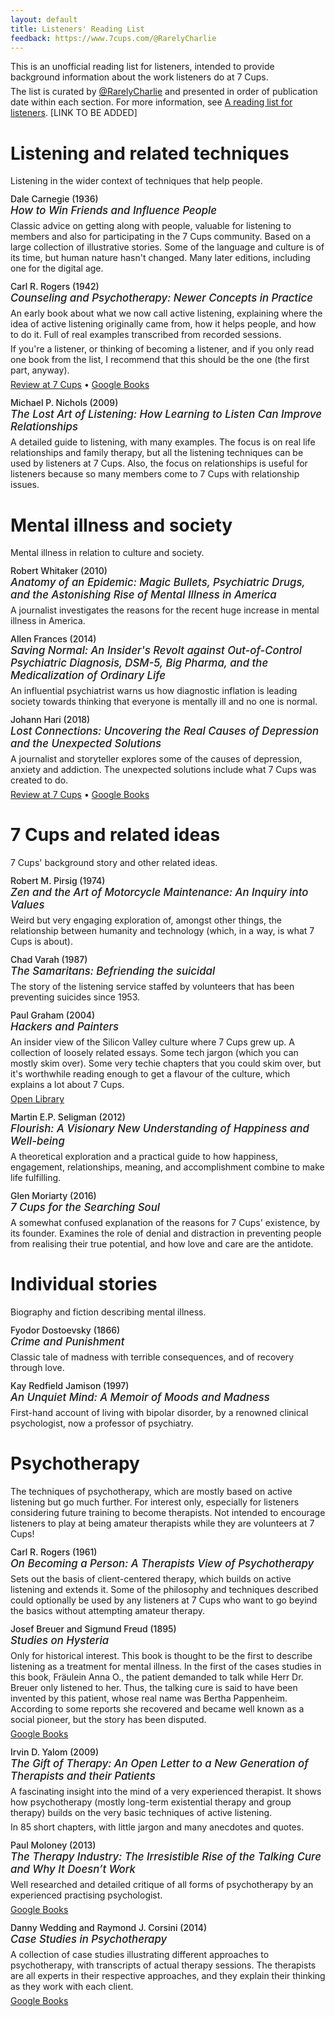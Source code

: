 ```yaml
---
layout: default
title: Listeners' Reading List
feedback: https://www.7cups.com/@RarelyCharlie
---
```

<style>h4 {font-weight: 500; margin: 12px 0 6px 0; position: relative;} h4>em {display: block; font-size: 120%;} p {margin: 6px 0;} h4::before {content: "\f02d"; font-family: FontAwesome; font-size: 42px; display: inline-block; position: absolute; top: 11px; left: -44px; color: #7ad; text-shadow: #66d 1px 1px 1px;}</style>
This is an unofficial reading list for listeners, intended to provide background information about the work listeners do at 7 Cups.

The list is curated by [@RarelyCharlie](https://www.7cups.com/@RarelyCharlie) and presented in order of publication date within each section. For more information, see [A reading list for listeners](#). \[LINK TO BE ADDED\]

# Listening and related techniques

Listening in the wider context of techniques that help people.

#### Dale Carnegie (1936) _How to Win Friends and Influence People_

Classic advice on getting along with people, valuable for listening to members and also for participating in the 7 Cups community. Based on a large collection of illustrative stories. Some of the language and culture is of its time, but human nature hasn't changed. Many later editions, including one for the digital age.

#### Carl R. Rogers (1942) _Counseling and Psychotherapy: Newer Concepts in Practice_

An early book about what we now call active listening, explaining where the idea of active listening originally came from, how it helps people, and how to do it. Full of real examples transcribed from recorded sessions. 

If you're a listener, or thinking of becoming a listener, and if you only read one book from the list, I recommend that this should be the one (the first part, anyway).

[Review at 7 Cups](# "TO BE ADDED") &bull; [Google Books](https://books.google.com/books?id=nbU4AAAAIAAJ)

#### Michael P. Nichols (2009) _The Lost Art of Listening: How Learning to Listen Can Improve Relationships_

A detailed guide to listening, with many examples. The focus is on real life relationships and family therapy, but all the listening techniques can be used by listeners at 7 Cups. Also, the focus on relationships is useful for listeners because so many members come to 7 Cups with relationship issues.

# Mental illness and society

Mental illness in relation to culture and society.

#### Robert Whitaker (2010) _Anatomy of an Epidemic: Magic Bullets, Psychiatric Drugs, and the Astonishing Rise of Mental Illness in America_

A journalist investigates the reasons for the recent huge increase in mental illness in America.

#### Allen Frances (2014) _Saving Normal: An Insider's Revolt against Out-of-Control Psychiatric Diagnosis, DSM-5, Big Pharma, and the Medicalization of Ordinary Life_

An influential psychiatrist warns us how diagnostic inflation is leading society towards thinking that everyone is mentally ill and no one is normal.

#### Johann Hari (2018) _Lost Connections: Uncovering the Real Causes of Depression and the Unexpected Solutions_

A journalist and storyteller explores some of the causes of depression, anxiety and addiction. The unexpected solutions include what 7 Cups was created to do.

[Review at 7 Cups](# "TO BE ADDED") &bull; [Google Books](https://books.google.com/books?id=WIg2DwAAQBAJ)

# 7 Cups and related ideas

7 Cups' background story and other related ideas.

#### Robert M. Pirsig (1974) _Zen and the Art of Motorcycle Maintenance: An Inquiry into Values_

Weird but very engaging exploration of, amongst other things, the relationship between humanity and technology (which, in a way, is what 7 Cups is about).

#### Chad Varah (1987) _The Samaritans: Befriending the suicidal_

The story of the listening service staffed by volunteers that has been preventing suicides since 1953.

#### Paul Graham (2004) _Hackers and Painters_

An insider view of the Silicon Valley culture where 7 Cups grew up. A collection of loosely related essays. Some tech jargon (which you can mostly skim over). Some very techie chapters that you could skim over, but it's worthwhile reading enough to get a flavour of the culture, which explains a lot about 7 Cups.

[Open Library](https://openlibrary.org/books/OL3327779M/Hackers_painters)

#### Martin E.P. Seligman (2012) _Flourish: A Visionary New Understanding of Happiness and Well-being_

A theoretical exploration and a practical guide to how happiness, engagement, relationships, meaning, and accomplishment combine to make life fulfilling.

#### Glen Moriarty (2016) _7 Cups for the Searching Soul_

A somewhat confused explanation of the reasons for 7 Cups' existence, by its founder. Examines the role of denial and distraction in preventing people from realising their true potential, and how love and care are the antidote. 

# Individual stories

Biography and fiction describing mental illness.

#### Fyodor Dostoevsky (1866) _Crime and Punishment_

Classic tale of madness with terrible consequences, and of recovery through love.

#### Kay Redfield Jamison (1997) _An Unquiet Mind: A Memoir of Moods and Madness_

First-hand account of living with bipolar disorder, by a renowned clinical psychologist, now a professor of psychiatry.

# Psychotherapy

The techniques of psychotherapy, which are mostly based on active listening but go much further. For interest only, especially for listeners considering future training to become therapists. Not intended to encourage listeners to play at being amateur therapists while they are volunteers at 7 Cups!

#### Carl R. Rogers (1961) _On Becoming a Person: A Therapists View of Psychotherapy_

Sets out the basis of client-centered therapy, which builds on active listening and extends it. Some of the philosophy and techniques described could optionally be used by any listeners at 7 Cups who want to go beyind the basics without attempting amateur therapy.

#### Josef Breuer and Sigmund Freud (1895) _Studies on Hysteria_

Only for historical interest. This book is thought to be the first to describe listening as a treatment for mental illness. In the first of the cases studies in this book, Fräulein Anna O., the patient demanded to talk while Herr Dr. Breuer only listened to her. Thus, the talking cure is said to have been invented by this patient, whose real name was Bertha Pappenheim. According to some reports she recovered and became well known as a social pioneer, but the story has been disputed.

[Google Books](https://books.google.com/books/about/Studies_On_Hysteria.html?id=AO_X3hZn5YwC)

#### Irvin D. Yalom (2009) _The Gift of Therapy: An Open Letter to a New Generation of Therapists and their Patients_

A fascinating insight into the mind of a very experienced therapist. It shows how psychotherapy (mostly long-term existential therapy and group therapy) builds on the very basic techniques of active listening.

In 85 short chapters, with little jargon and many anecdotes and quotes.

#### Paul Moloney (2013) _The Therapy Industry: The Irresistible Rise of the Talking Cure and Why It Doesn’t Work_

Well researched and detailed critique of all forms of psychotherapy by an experienced practising psychologist.

[Google Books](https://books.google.com/books/about/The_Gift_of_Therapy.html?id=yEnodbQ-u3MC)

#### Danny Wedding and Raymond J. Corsini (2014) _Case Studies in Psychotherapy_

A collection of case studies illustrating different approaches to psychotherapy, with transcripts of actual therapy sessions. The therapists are all experts in their respective approaches, and they explain their thinking as they work with each client.

[Google Books](https://books.google.com/books?id=R8rZbvAnpnoC)

